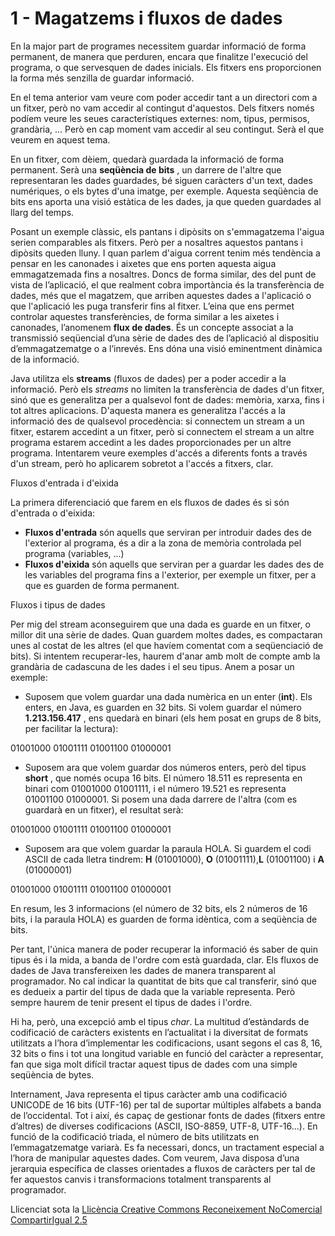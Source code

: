 # 1 - Magatzems i fluxos de dades

En la major part de programes necessitem guardar informació de forma
permanent, de manera que perduren, encara que finalitze l'execució del
programa, o que servesquen de dades inicials. Els fitxers ens proporcionen la
forma més senzilla de guardar informació.

En el tema anterior vam veure com poder accedir tant a un directori com a un
fitxer, però no vam accedir al contingut d'aquestos. Dels fitxers només podíem
veure les seues característiques externes: nom, tipus, permisos, grandària,
... Però en cap moment vam accedir al seu contingut. Serà el que veurem en
aquest tema.

En un fitxer, com dèiem, quedarà guardada la informació de forma permanent.
Serà una **seqüència de bits** , un darrere de l'altre que representaran les
dades guardades, bé siguen caràcters d'un text, dades numériques, o els bytes
d'una imatge, per exemple. Aquesta seqüència de bits ens aporta una visió
estàtica de les dades, ja que queden guardades al llarg del temps.

Posant un exemple clàssic, els pantans i dipòsits on s'emmagatzema l'aigua
serien comparables als fitxers. Però per a nosaltres aquestos pantans i
dipòsits queden lluny. I quan parlem d'aigua corrent tenim més tendència a
pensar en les canonades i aixetes que ens porten aquesta aigua emmagatzemada
fins a nosaltres. Doncs de forma similar, des del punt de vista de
l’aplicació, el que realment cobra importància és la transferència de dades,
més que el magatzem, que arriben aquestes dades a l'aplicació o que
l'aplicació les puga transferir fins al fitxer. L’eina que ens permet
controlar aquestes transferències, de forma similar a les aixetes i canonades,
l’anomenem **flux de dades**. És un concepte associat a la transmissió
seqüencial d’una sèrie de dades des de l’aplicació al dispositiu
d’emmagatzematge o a l’inrevés. Ens dóna una visió eminentment dinàmica de la
informació.

Java utilitza els **streams** (fluxos de dades) per a poder accedir a la
informació. Però els _streams_ no limiten la transferència de dades d'un
fitxer, sinó que es generalitza per a qualsevol font de dades: memòria, xarxa,
fins i tot altres aplicacions. D'aquesta manera es generalitza l'accés a la
informació des de qualsevol procedència: si connectem un stream a un fitxer,
estarem accedint a un fitxer, però si connectem el stream a un altre programa
estarem accedint a les dades proporcionades per un altre programa. Intentarem
veure exemples d'accés a diferents fonts a través d'un stream, però ho
aplicarem sobretot a l'accés a fitxers, clar.

Fluxos d'entrada i d'eixida

La primera diferenciació que farem en els fluxos de dades és si són d'entrada
o d'eixida:

  * **Fluxos d'entrada** són aquells que serviran per introduir dades des de l'exterior al programa, és a dir a la zona de memòria controlada pel programa (variables, ...)
  * **Fluxos d'eixida** són aquells que serviran per a guardar les dades des de les variables del programa fins a l'exterior, per exemple un fitxer, per a que es guarden de forma permanent.

Fluxos i tipus de dades

Per mig del stream aconseguirem que una dada es guarde en un fitxer, o millor
dit una sèrie de dades. Quan guardem moltes dades, es compactaran unes al
costat de les altres (el que havíem comentat com a seqüenciació de bits). Si
intentem recuperar-les, haurem d'anar amb molt de compte amb la grandària de
cadascuna de les dades i el seu tipus. Anem a posar un exemple:

  * Suposem que volem guardar una dada numèrica en un enter (**int**). Els enters, en Java, es guarden en 32 bits. Si volem guardar el número **1.213.156.417** , ens quedarà en binari (els hem posat en grups de 8 bits, per facilitar la lectura):

01001000 01001111 01001100 01000001

  * Suposem ara que volem guardar dos números enters, però del tipus **short** , que només ocupa 16 bits. El número 18.511 es representa en binari com 01001000 01001111, i el número 19.521 es representa 01001100 01000001. Si posem una dada darrere de l'altra (com es guardarà en un fitxer), el resultat serà:

01001000 01001111 01001100 01000001

  * Suposem ara que volem guardar la paraula HOLA. Si guardem el codi ASCII de cada lletra tindrem: **H** (01001000), **O** (01001111),**L** (01001100) i **A** (01000001)

01001000 01001111 01001100 01000001

En resum, les 3 informacions (el número de 32 bits, els 2 números de 16 bits,
i la paraula HOLA) es guarden de forma idèntica, com a seqüència de bits.

Per tant, l'única manera de poder recuperar la informació és saber de quin
tipus és i la mida, a banda de l'ordre com està guardada, clar. Els fluxos de
dades de Java transfereixen les dades de manera transparent al programador. No
cal indicar la quantitat de bits que cal transferir, sinó que es dedueix a
partir del tipus de dada que la variable representa. Però sempre haurem de
tenir present el tipus de dades i l'ordre.

Hi ha, però, una excepció amb el tipus _char_. La multitud d’estàndards de
codificació de caràcters existents en l’actualitat i la diversitat de formats
utilitzats a l’hora d’implementar les codificacions, usant segons el cas 8,
16, 32 bits o fins i tot una longitud variable en funció del caràcter a
representar, fan que siga molt difícil tractar aquest tipus de dades com una
simple seqüència de bytes.

Internament, Java representa el tipus caràcter amb una codificació UNICODE de
16 bits (UTF-16) per tal de suportar múltiples alfabets a banda de
l’occidental. Tot i així, és capaç de gestionar fonts de dades (fitxers entre
d’altres) de diverses codificacions (ASCII, ISO-8859, UTF-8, UTF-16…). En
funció de la codificació triada, el número de bits utilitzats en
l’emmagatzematge variarà. Es fa necessari, doncs, un tractament especial a
l’hora de manipular aquestes dades. Com veurem, Java disposa d’una jerarquia
específica de classes orientades a fluxos de caràcters per tal de fer aquestos
canvis i transformacions totalment transparents al programador.


Llicenciat sota la  [Llicència Creative Commons Reconeixement NoComercial
CompartirIgual 2.5](http://creativecommons.org/licenses/by-nc-sa/2.5/)

